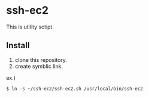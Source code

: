# ssh-ec2
This is utility sctipt.

## Install
1. clone this repository.
2. create symblic link.

ex.)
   ```
   $ ln -s ~/ssh-ec2/ssh-ec2.sh /usr/local/bin/ssh-ec2
   ```
